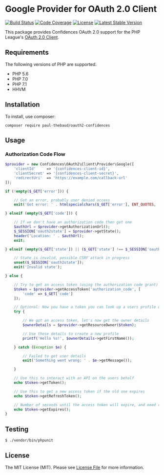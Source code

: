 # Google Provider for OAuth 2.0 Client

[![Build Status](https://img.shields.io/travis/paul-thebaud/oauth2-confidences.svg)](https://travis-ci.org/paul-thebaud/oauth2-confidences)
[![Code Coverage](https://img.shields.io/coveralls/paul-thebaud/oauth2-confidences.svg)](https://coveralls.io/r/paul-thebaud/oauth2-confidences)
[![License](https://img.shields.io/packagist/l/paul-thebaud/oauth2-confidences.svg)](https://github.com/paul-thebaud/oauth2-confidences/blob/master/LICENSE)
[![Latest Stable Version](https://img.shields.io/packagist/v/paul-thebaud/oauth2-confidences.svg)](https://packagist.org/packages/paul-thebaud/oauth2-confidences)

This package provides Confidences OAuth 2.0 support for the PHP League's [OAuth 2.0 Client](https://github.com/thephpleague/oauth2-client).

## Requirements

The following versions of PHP are supported.

* PHP 5.6
* PHP 7.0
* PHP 7.1
* HHVM

## Installation

To install, use composer:

```
composer require paul-thebaud/oauth2-confidences
```

## Usage

### Authorization Code Flow

```php
$provider = new Confidences\OAuth2\Client\Provider\Google([
    'clientId'     => '{confidences-client-id}',
    'clientSecret' => '{confidences-client-secret}',
    'redirectUri'  => 'https://example.com/callback-url'
]);

if (!empty($_GET['error'])) {

    // Got an error, probably user denied access
    exit('Got error: ' . htmlspecialchars($_GET['error'], ENT_QUOTES, 'UTF-8'));

} elseif (empty($_GET['code'])) {

    // If we don't have an authorization code then get one
    $authUrl = $provider->getAuthorizationUrl();
    $_SESSION['oauth2state'] = $provider->getState();
    header('Location: ' . $authUrl);
    exit;

} elseif (empty($_GET['state']) || ($_GET['state'] !== $_SESSION['oauth2state'])) {

    // State is invalid, possible CSRF attack in progress
    unset($_SESSION['oauth2state']);
    exit('Invalid state');

} else {

    // Try to get an access token (using the authorization code grant)
    $token = $provider->getAccessToken('authorization_code', [
        'code' => $_GET['code']
    ]);

    // Optional: Now you have a token you can look up a users profile data
    try {

        // We got an access token, let's now get the owner details
        $ownerDetails = $provider->getResourceOwner($token);

        // Use these details to create a new profile
        printf('Hello %s!', $ownerDetails->getFirstName());

    } catch (Exception $e) {

        // Failed to get user details
        exit('Something went wrong: ' . $e->getMessage());

    }

    // Use this to interact with an API on the users behalf
    echo $token->getToken();

    // Use this to get a new access token if the old one expires
    echo $token->getRefreshToken();

    // Number of seconds until the access token will expire, and need refreshing
    echo $token->getExpires();
}
```

## Testing

``` bash
$ ./vendor/bin/phpunit
```

## License

The MIT License (MIT). Please see [License File](https://github.com/paul-thebaud/oauth2-confidences/blob/master/LICENSE) for more information.